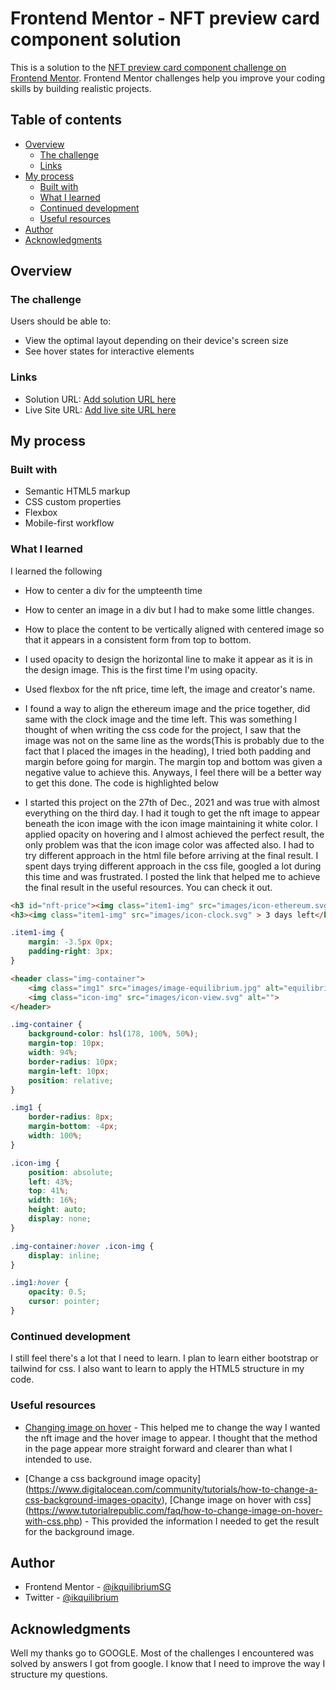 # Frontend Mentor - NFT preview card component solution

This is a solution to the [NFT preview card component challenge on Frontend Mentor](https://www.frontendmentor.io/challenges/nft-preview-card-component-SbdUL_w0U). Frontend Mentor challenges help you improve your coding skills by building realistic projects. 

## Table of contents

- [Overview](#overview)
  - [The challenge](#the-challenge)
  - [Links](#links)
- [My process](#my-process)
  - [Built with](#built-with)
  - [What I learned](#what-i-learned)
  - [Continued development](#continued-development)
  - [Useful resources](#useful-resources)
- [Author](#author)
- [Acknowledgments](#acknowledgments)


## Overview

### The challenge

Users should be able to:

- View the optimal layout depending on their device's screen size
- See hover states for interactive elements



### Links

- Solution URL: [Add solution URL here](https://your-solution-url.com)
- Live Site URL: [Add live site URL here](https://your-live-site-url.com)

## My process

### Built with

- Semantic HTML5 markup
- CSS custom properties
- Flexbox
- Mobile-first workflow



### What I learned

I learned the following
- How to center a div for the umpteenth time
- How to center an image in a div but I had to make some little changes.
- How to place the content to be vertically aligned with centered image so that it appears in a consistent form from top to bottom. 

- I used opacity to design the horizontal line to make it appear as it is in the design image. This is the first time I'm using opacity.
- Used flexbox for the nft price, time left, the image and creator's name. 
- I found a way to align the ethereum image and the price together, did same with the clock image and the time left. This was something I thought of  when writing the css code for the project, I saw that the image was not on the same line as the words(This is probably due to the fact that I placed the images in the heading), I tried both padding and margin before going for margin. The margin top and bottom was given a negative value to achieve this. Anyways, I feel there will be a better way to get this done. The code is highlighted below

- I started this project on the 27th of Dec., 2021 and was true with almost everything on the third day. I had it tough to get the nft image to appear beneath the icon image with the icon image maintaining it white color. I applied opacity on hovering and I almost achieved the perfect result, the only problem was that the icon image color was affected also. I had to try different approach in the html file before arriving at the final result. I spent days trying different approach in the css file, googled a lot during this time and was frustrated. I posted the link that helped me to achieve the final result in the useful resources. You can check it out. 

```html
<h3 id="nft-price"><img class="item1-img" src="images/icon-ethereum.svg" alt="ethereum icon"> 0.041 ETH</h3>
<h3><img class="item1-img" src="images/icon-clock.svg" > 3 days left</h3>
```
```css
.item1-img {
    margin: -3.5px 0px;
    padding-right: 3px;
}
```

```html
<header class="img-container">
    <img class="img1" src="images/image-equilibrium.jpg" alt="equilibrium image NFT ">
    <img class="icon-img" src="images/icon-view.svg" alt="">
</header>
```
```css
.img-container {
    background-color: hsl(178, 100%, 50%);
    margin-top: 10px;
    width: 94%;
    border-radius: 10px;
    margin-left: 10px;
    position: relative;
}

.img1 {
    border-radius: 8px;
    margin-bottom: -4px;
    width: 100%;
}

.icon-img {
    position: absolute;
    left: 43%;
    top: 41%;
    width: 16%;
    height: auto;
    display: none;
}

.img-container:hover .icon-img {
    display: inline;
}

.img1:hover {
    opacity: 0.5;
    cursor: pointer;
}

```


### Continued development

I still feel there's a lot that I need to learn. 
I plan to learn either bootstrap or tailwind for css. I also want to learn to apply the HTML5 structure in my code.


### Useful resources

- [Changing image on hover](https://stackoverflow.com/questions/18813299/changing-image-on-hover-with-css-html) - This helped me to change the way I wanted the nft image and the hover image to appear. I thought that the method in the page appear more straight forward and clearer than what I intended to use. 

- [Change a css background image opacity] (https://www.digitalocean.com/community/tutorials/how-to-change-a-css-background-images-opacity), 
 [Change image on hover with css] (https://www.tutorialrepublic.com/faq/how-to-change-image-on-hover-with-css.php) - This provided the information I needed to get the result for the background image.

## Author

- Frontend Mentor - [@ikquilibriumSG](https://www.frontendmentor.io/profile/ikquilibrium)
- Twitter - [@ikquilibrium](https://www.twitter.com/ikquilibrium)


## Acknowledgments

Well my thanks go to GOOGLE. Most of the challenges I encountered was solved by answers I got from google. I know that I need to improve the way I structure my questions.


